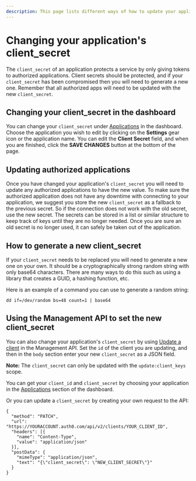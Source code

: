 ```yaml
---
description: This page lists different ways of how to update your application's client secret.
---
```


# Changing your application's client_secret

The `client_secret` of an application protects a service by only giving tokens to authorized applications. Client secrets should be protected, and if your `client_secret` has been compromised then you will need to generate a new one. Remember that all authorized apps will need to be updated with the new `client_secret`.

## Changing your client_secret in the dashboard

You can change your `client_secret` under [Applications](${manage_url}/#/applications) in the dashboard. Choose the application you wish to edit by clicking on the **Settings** gear icon or the application name. You can edit the **Client Secret** field, and when you are finished, click the **SAVE CHANGES** button at the bottom of the page.

## Updating authorized applications

Once you have changed your application's `client_secret` you will need to update any authorized applications to have the new value. To make sure the authorized application does not have any downtime with connecting to your application, we suggest you store the new `client_secret` as a fallback to the previous secret. So if the connection does not work with the old secret, use the new secret. The secrets can be stored in a list or similar structure to keep track of keys until they are no longer needed. Once you are sure an old secret is no longer used, it can safely be taken out of the application.

## How to generate a new client_secret

If your `client_secret` needs to be replaced you will need to generate a new one on your own. It should be a cryptographically strong random string with only base64 characters. There are many ways to do this such as using a library that creates a GUID, a hashing function, etc.

Here is an example of a command you can use to generate a random string:

`dd if=/dev/random bs=48 count=1 | base64`

## Using the Management API to set the new client_secret

You can also change your application's `client_secret` by using [Update a client](/api/v2#!/Clients/patch_clients_by_id) in the Management API.  Set the `id` of the client you are updating, and then in the `body` section enter your new `client_secret` as a JSON field.

**Note:** The `client_secret` can only be updated with the `update:client_keys` scope.

You can get your `client_id` and `client_secret` by choosing your application in the [Applications](${manage_url}/#/applications) section of the dashboard.

Or you can update a `client_secret` by creating your own request to the API:

```har
{
  "method": "PATCH",
  "url": "https://YOURACCOUNT.auth0.com/api/v2/clients/YOUR_CLIENT_ID",
  "headers": [{
    "name": "Content-Type",
    "value": "application/json"
  }],
  "postData": {
    "mimeType": "application/json",
    "text": "{\"client_secret\": \"NEW_CLIENT_SECRET\"}"
  }
}
```
